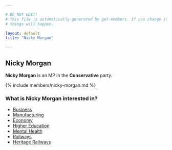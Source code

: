 ```yaml
---

# DO NOT EDIT!
# This file is automatically generated by get-members. If you change it, bad
# things will happen.

layout: default
title: "Nicky Morgan"

---
```


## Nicky Morgan

**Nicky Morgan** is an MP in the **Conservative** party.

{% include members/nicky-morgan.md %}

### What is Nicky Morgan interested in?


* [Business](/interests/business.html)
* [Manufacturing](/interests/manufacturing.html)
* [Economy](/interests/economy.html)
* [Higher Education](/interests/higher-education.html)
* [Mental Health](/interests/mental-health.html)
* [Railways](/interests/railways.html)
* [Heritage Railways](/interests/heritage-railways.html)
